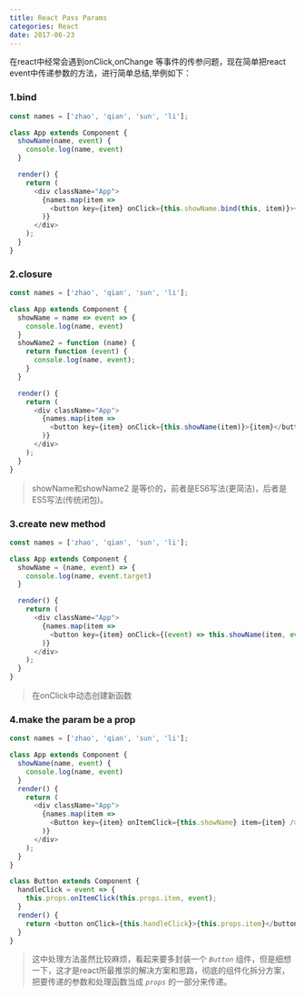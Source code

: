```yaml
---
title: React Pass Params
categories: React
date: 2017-06-23
---
```


在react中经常会遇到onClick,onChange 等事件的传参问题，现在简单把react event中传递参数的方法，进行简单总结,举例如下：

### 1.bind
``` javascript
const names = ['zhao', 'qian', 'sun', 'li'];

class App extends Component {
  showName(name, event) {
    console.log(name, event)
  }

  render() {
    return (
      <div className="App">
        {names.map(item =>
          <button key={item} onClick={this.showName.bind(this, item)}>{item}</button>
        )}
      </div>
    );
  }
}
```
### 2.closure
``` javascript
const names = ['zhao', 'qian', 'sun', 'li'];

class App extends Component {
  showName = name => event => {
    console.log(name, event)
  }
  showName2 = function (name) {
    return function (event) {
      console.log(name, event);
    }
  }

  render() {
    return (
      <div className="App">
        {names.map(item =>
          <button key={item} onClick={this.showName(item)}>{item}</button>
        )}
      </div>
    );
  }
}
```
>showName和showName2 是等价的，前者是ES6写法(更简洁)，后者是ES5写法(传统闭包)。 
   
### 3.create new method    
``` javascript
const names = ['zhao', 'qian', 'sun', 'li'];

class App extends Component {
  showName = (name, event) => {
    console.log(name, event.target)
  }

  render() {
    return (
      <div className="App">
        {names.map(item =>
          <button key={item} onClick={(event) => this.showName(item, event)}>{item}</button>
        )}
      </div>
    );
  }
}
```
>在onClick中动态创建新函数    

### 4.make the param be a prop    
``` javascript
const names = ['zhao', 'qian', 'sun', 'li'];

class App extends Component {
  showName(name, event) {
    console.log(name, event)
  }
  render() {
    return (
      <div className="App">
        {names.map(item =>
          <Button key={item} onItemClick={this.showName} item={item} />
        )}
      </div>
    );
  }
}

class Button extends Component {
  handleClick = event => {
    this.props.onItemClick(this.props.item, event);
  }
  render() {
    return <button onClick={this.handleClick}>{this.props.item}</button>
  }
}
```
>这中处理方法虽然比较麻烦，看起来要多封装一个 *`Button`* 组件，但是细想一下，这才是react所最推崇的解决方案和思路，彻底的组件化拆分方案，把要传递的参数和处理函数当成 *`props`* 的一部分来传递。